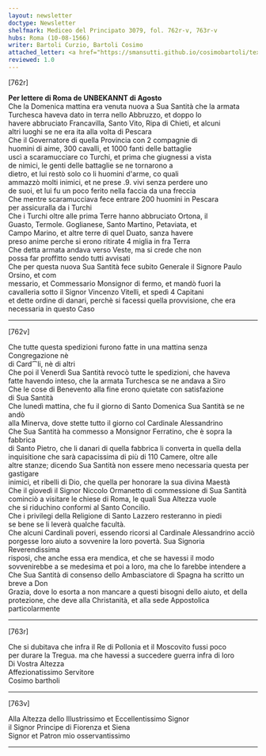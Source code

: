 ```yaml
---
layout: newsletter
doctype: Newsletter
shelfmark: Mediceo del Principato 3079, fol. 762r-v, 763r-v
hubs: Roma (10-08-1566)
writer: Bartoli Curzio, Bartoli Cosimo
attached_letter: <a href="https://smansutti.github.io/cosimobartoli/texts/2978_040/">2978_040</a>
reviewed: 1.0
---
```


[762r]  
  
  
<strong>Per lettere di Roma de UNBEKANNT di Agosto</strong>  
Che la Domenica mattina era venuta nuova a Sua Santità che la armata  
Turchesca haveva dato in terra nello Abbruzzo, et doppo lo  
havere abbruciato Francavilla, Santo Vito, Ripa di Chieti, et alcuni  
altri luoghi se ne era ita alla volta di Pescara  
Che il Governatore di quella Provincia con 2 compagnie di  
huomini di aime, 300 cavalli, et 1000 fanti delle battaglie  
uscì a scaramucciare co Turchi, et prima che giugnessi a vista  
de nimici, le genti delle battaglie se ne tornarono a  
dietro, et lui restò solo co li huomini d'arme, co quali  
ammazzò molti inimici, et ne prese .9. vivi senza perdere uno  
de suoi, et lui fu un poco ferito nella faccia da una freccia  
Che mentre scaramucciava fece entrare 200 huomini in Pescara  
per assicuralla da i Turchi  
Che i Turchi oltre alle prima Terre hanno abbruciato Ortona, il  
Guasto, Termole. Goglianese, Santo Martino, Petaviata, et  
Campo Marino, et altre terre di quel Duato, sanza havere  
preso anime perche si erono ritirate 4 miglia in fra Terra  
Che detta armata andava verso Veste, ma si crede che non  
possa far proffitto sendo tutti avvisati  
Che per questa nuova Sua Santità fece subito Generale il Signore Paulo Orsino, et com  
messario, et Commessario Monsignor di fermo, et mandò fuori la  
cavalleria sotto il Signor Vincenzo Vitelli, et spedì 4 Capitani  
et dette ordine di danari, perchè si facessi quella provvisione, che era  
necessaria in questo Caso  
  
---  

[762v]  
  
  
Che tutte questa spedizioni furono fatte in una mattina senza Congregazione nè  
di Card⁀li, nè di altri  
Che poi il Venerdì Sua Santità revocò tutte le spedizioni, che haveva  
fatte havendo inteso, che la armata Turchesca se ne andava a Siro  
Che le cose di Benevento alla fine erono quietate con satisfazione  
 di Sua Santità  
Che lunedì mattina, che fu il giorno di Santo Domenica Sua Santità se ne andò  
alla Minerva, dove stette tutto il giorno col Cardinale Alessandrino  
Che Sua Santità ha commesso a Monsignor Ferratino, che è sopra la fabbrica  
di Santo Pietro, che li danari di quella fabbrica li converta in quella della  
inquisitione che sarà capacissima di più di 110 Camere, oltre alle  
altre stanze; dicendo Sua Santità non essere meno necessaria questa per gastigare  
inimici, et ribelli di Dio, che quella per honorare la sua divina Maestà  
Che il giovedì il Signor Niccolo Ormanetto di commessione di Sua Santità  
cominciò a visitare le chiese di Roma, le quali Sua Altezza vuole  
che si riduchino conformi al Santo Concilio.  
Che i privilegi della Religione di Santo Lazzero resteranno in piedi  
se bene se li leverà qualche facultà.  
Che alcuni Cardinali poveri, essendo ricorsi al Cardinale Alessandrino acciò  
porgesse loro aiuto a sovvenire la loro povertà. Sua Signoria Reverendissima  
risposi, che anche essa era mendica, et che se havessi il modo  
sovvenirebbe a se medesima et poi a loro, ma che lo farebbe intendere a   
Che Sua Santità di consenso dello Ambasciatore di Spagna ha scritto un breve a Don  
Grazia, dove lo esorta a non mancare a questi bisogni dello aiuto, et della  
protezione, che deve alla Christanità, et alla sede Appostolica particolarmente  
  
---  

[763r]  
  
  
Che si dubitava che infra il Re di Pollonia et il Moscovito fussi poco  
per durare la Tregua. ma che havessi a succedere guerra infra di loro  
Di Vostra Altezza  
Affezionatissimo Servitore  
Cosimo bartholi  
  
---  

[763v]  
  
  
Alla Altezza dello Illustrissimo et Eccellentissimo Signor  
il Signor Principe di Fiorenza et Siena  
Signor et Patron mio osservantissimo  
  
---  

